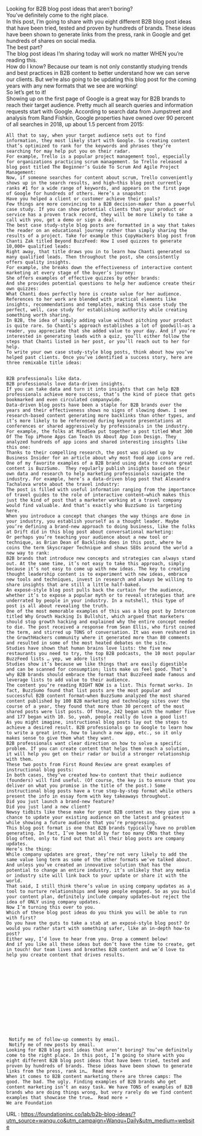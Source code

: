   Looking for B2B blog post ideas that aren’t boring?  
    You’ve definitely come to the right place.  
    In this post, I’m going to share with you eight different B2B blog post ideas that have been tried, tested and proven by hundreds of brands. These ideas have been shown to generate links from the press, rank in Google and get hundreds of shares on social media.  
    The best part?  
    The blog post ideas I’m sharing today will work no matter WHEN you’re reading this.  
    How do I know? Because our team is not only constantly studying trends and best practices in B2B content to better understand how we can serve our clients. But we’re also going to be updating this blog post for the coming years with any new formats that we see are working!   
    So let’s get to it!  
    Showing up on the first page of Google is a great way for B2B brands to reach their target audience. Pretty much all search queries and information requests start with Google. According to search data from Jumpstreet and analysis from Rand Fishkin, Google properties have owned over 90 percent of all searches in 2018, up about 1.5 percent from 2015:
  
    All that to say, when your target audience sets out to find information, they most likely start with Google. So creating content that’s optimized to rank for the keywords and phrases they’re searching for may help put you on their radar.  
    For example, Trello is a popular project management tool, especially for organizations practicing scrum management. So Trello released a blog post titled The Beginner’s Guide To Scrum And Agile Project Management:  
    Now, if someone searches for content about scrum, Trello conveniently shows up in the search results, and high—this blog post currently ranks #1 for a wide range of keywords, and appears on the first page of Google for hundreds of others. Here’s a snapshot:  
    Have you helped a client or customer achieve their goals?   
    Few things are more convincing to a B2B decision-maker than a powerful case study. If you can show potential clients that your product or service has a proven track record, they will be more likely to take a call with you, get a demo or sign a deal.   
    The best case study-style blog posts are formatted in a way that takes the reader on an educational journey rather than simply sharing the results of a project. Take for example this CopyHackers blog post from Chanti Zak titled Beyond BuzzFeed: How I used quizzes to generate 10,000+ qualified leads:  
    Right away, that title draws you in to learn how Chanti generated so many qualified leads. Then throughout the post, she consistently offers quality insights.  
    For example, she breaks down the effectiveness of interactive content marketing at every stage of the buyer’s journey:  
    She offers examples of effective quizzes by other brands:  
    And she provides potential questions to help her audience create their own quizzes:  
    What Chanti does perfectly here is create value for her audience. References to her work are blended with practical elements like insights, recommendations and templates, making this case study the perfect, well, case study for establishing authority while creating something worth sharing.  
    In B2B, the idea of simply adding value without pitching your product is quite rare. So Chanti’s approach establishes a lot of goodwill—as a reader, you appreciate that she added value to your day. And if you’re interested in generating leads with a quiz, you’ll either follow the steps that Chanti listed in her post, or you’ll reach out to her for help.   
    To write your own case study-style blog posts, think about how you’ve helped past clients. Once you’ve identified a success story, here are three remixable title ideas:  
       
       
    B2B professionals like data.   
    B2B professionals love data-driven insights.   
    If you can take data and turn it into insights that can help B2B professionals achieve more success, that’s the kind of piece that gets bookmarked and even circulated companywide.  
    Data-driven blog posts have been a staple for B2B brands over the years and their effectiveness shows no signs of slowing down. I see research-based content generating more backlinks than other types, and it’s more likely to be referenced during keynote presentations at conferences or shared aggressively by professionals in the industry.   
    For example, the folks at MindSea put together a post titled What 300 Of The Top iPhone Apps Can Teach Us About App Icon Design. They analyzed hundreds of app icons and shared interesting insights like this one:  
    Thanks to their compelling research, the post was picked up by Business Insider for an article about why most food app icons are red.   
    One of my favorite examples of a B2B brand using data to create great content is BuzzSumo.  They regularly publish insights based on their own data and research to help marketing professionals navigate the industry. For example, here’s a data-driven blog post that Alexandra Tachalova wrote about the travel industry:  
    The post is filled with useful information ranging from the importance of travel guides to the role of interactive content—which makes this just the kind of post that a marketer working at a travel company would find valuable. And that’s exactly who BuzzSumo is targeting here.   
    When you introduce a concept that changes the way things are done in your industry, you establish yourself as a thought leader. Maybe you’re defining a brand-new approach to doing business, like the folks at Drift did in this blog post about conversational marketing:   
    Or perhaps you’re teaching your audience about a new tool or technique, as Brian Dean of Backlinko does in this post, where he coins the term Skyscraper Technique and shows SEOs around the world a new way to rank:  
    B2B brands that introduce new concepts and strategies can always stand out. At the same time, it’s not easy to take this approach, simply because it’s not easy to come up with new ideas. The key to creating thought leadership content is to experiment with new ideas, embrace new tools and techniques, invest in research and always be willing to share insights that are still a little half-baked.   
    An exposé-style blog post pulls back the curtain for the audience, whether it’s to expose a popular myth or to reveal strategies that are underrated by people in your industry. In a nutshell, this type of post is all about revealing the truth.  
    One of the most memorable examples of this was a blog post by Intercom titled Why Growth Hacking Is Bullshit, which argued that marketers should stop growth hacking and explained why the entire concept needed to die. The post received a response from Sean Ellis, who first coined the term, and stirred up TONS of conversation. It was even reshared in the GrowthHackers community where it generated more than 80 comments and resulted in some of the most heated debates on the site.  
    Studies have shown that human brains love lists: the five new restaurants you need to try, the top B2B podcasts, the 10 most popular BuzzFeed lists … yep, we adore lists!   
    Studies show it’s because we like things that are easily digestible and can be scanned for consumption; lists make us feel good. That’s why B2B brands should embrace the format that BuzzFeed made famous and leverage lists to add value to their audience.  
    The content you’re reading RIGHT NOW is a list. This format works. In fact, BuzzSumo found that list posts are the most popular and successful B2B content format—when BuzzSumo analyzed the most shared content published by 100 B2B marketing and technology sites over the course of a year, they found that more than 30 percent of the most shared posts were list posts. Of those, 242 began with the number five and 177 began with 10. So, yeah, people really do love a good list!   
    As you might imagine, instructional blog posts lay out the steps to achieve a desired result. B2B professionals go to Google to learn how to write a great intro, how to launch a new app, etc., so it only makes sense to give them what they want.  
    B2B professionals want clear direction on how to solve a specific problem. If you can create content that helps them reach a solution, it will help you get on their radar or build a stronger relationship with them.  
    These two posts from First Round Review are great examples of instructional blog posts:  
    In both cases, they’ve created how-to content that their audience (founders) will find useful. (Of course, the key is to ensure that you deliver on what you promise in the title of the post.) Some instructional blog posts have a true step-by-step format while others present the info in essay form with key takeaways throughout.   
    Did you just launch a brand-new feature?   
    Did you just land a new client?  
    Newsy tidbits like these make for great B2B content as they give you a chance to update your existing audience on the latest and greatest while showing a future audience that you’re progressing.   
    This blog post format is one that B2B brands typically have no problem generating. In fact, I’ve been told by far too many CMOs that they blog often, only to find out that all their blog posts are company updates.  
    Here’s the thing:  
    While company updates are great, they’re not very likely to add the same value long term as some of the other formats we’ve talked about. And unless you’ve created an innovative solution that has the potential to change an entire industry, it’s unlikely that any media or industry site will link back to your update or share it with the world.   
    That said, I still think there’s value in using company updates as a tool to nurture relationships and keep people engaged. So as you build your content plan, definitely include company updates—but reject the idea of ONLY using company updates.   
    Now I’m turning this over to you.  
    Which of these blog post ideas do you think you will be able to run with first?  
    Do you have the guts to take a stab at an exposé-style blog post? Or would you rather start with something safer, like an in-depth how-to post?   
    Either way, I’d love to hear from you. Drop a comment below!   
    And if you like all these ideas but don’t have the time to create, get in touch! Our team lives and breathes B2B content and we’d love to help you create content that drives results.   
    

  
    

  
    

  
    

  
     

  
     Notify me of follow-up comments by email.  
     Notify me of new posts by email.  
    Looking for B2B blog post ideas that aren’t boring? You’ve definitely come to the right place. In this post, I’m going to share with you eight different B2B blog post ideas that have been tried, tested and proven by hundreds of brands. These ideas have been shown to generate links from the press, rank in…  Read more »  
    When it comes to B2B content marketing there are three camps: The good. The bad. The ugly. Finding examples of B2B brands who get content marketing isn’t an easy task. We have TONS of examples of B2B brands who are doing things wrong, but very rarely do we find content examples that showcase the true…  Read more »  
    We are Foundation  
    
  URL : https://foundationinc.co/lab/b2b-blog-ideas/?utm_source=wanqu.co&utm_campaign=Wanqu+Daily&utm_medium=website